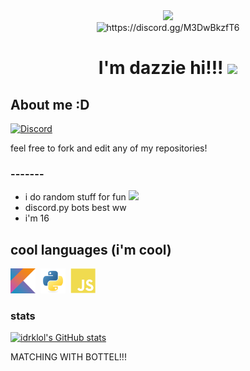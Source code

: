 <div id="header" align="center">
  <img src="https://i.imgur.com/GBT5GFo.gif" width="100"/>
<div id="views">
     <img src="https://komarev.com/ghpvc/?username=dazziedez&style=flat&color=f48faa" alt="https://discord.gg/M3DwBkzfT6"/>
  </div>
<h1>
  I'm dazzie hi!!!
  <img src="https://c.tenor.com/K-BBg8fYIdQAAAAi/kirana-margay.gif" width="30px"/>
</h1>
</div>


## About me :D

[![Discord](https://img.shields.io/discord/874440438604496976.svg?label=&logo=discord&logoColor=ffffff&color=7389D8&labelColor=6A7EC2)](https://discord.gg/M3DwBkzfT6)

feel free to fork and edit any of my repositories!
### -------
- i do random stuff for fun <img src="https://c.tenor.com/b46GRzAmGeYAAAAi/chika-dance.gif" width="20px"/>
- discord.py bots best ww
- i'm 16

## cool languages (i'm cool)
<div>
  <img src="https://github.com/devicons/devicon/blob/master/icons/kotlin/kotlin-original.svg" title="Kotlin" alt="Kotlin" width="40" height="40"/>&nbsp;
  <img src="https://github.com/devicons/devicon/blob/master/icons/python/python-original.svg" title="Python (my fav)" alt="Python" width="40" height="40"/>&nbsp;
  <img src="https://github.com/devicons/devicon/blob/master/icons/javascript/javascript-plain.svg" title="SavaScript" alt="JavaScript" width="40" height="40"/>&nbsp;
</div>

### stats

[![idrklol's GitHub stats](https://github-readme-stats.vercel.app/api?username=dazziedez&show_icons=true&theme=dracula)](https://github.com/anuraghazra/github-readme-stats)

MATCHING WITH BOTTEL!!!
